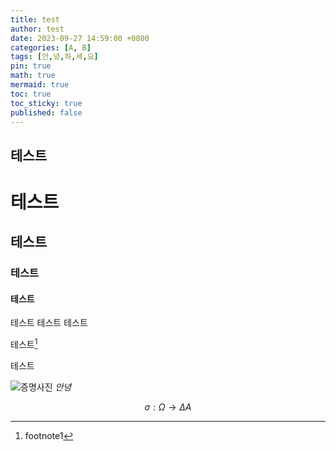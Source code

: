 ```yaml
---
title: test
author: test
date: 2023-09-27 14:59:00 +0800
categories: [A, B]
tags: [안,녕,하,세,요]
pin: true
math: true
mermaid: true
toc: true
toc_sticky: true
published: false
---
```


## 테스트
# 테스트

## 테스트
### 테스트
#### 테스트

테스트 테스트 테스트

테스트[^footnote]

[^footnote]: footnote1 

테스트

![증명사진](/assets/imgs/증명사진.jpg)
_안녕_

$$ \sigma: \Omega \rightarrow \Delta A$$